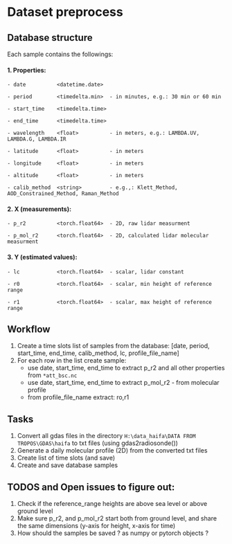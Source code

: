 # Dataset preprocess

## Database structure
Each sample contains the followings: 

#### 1. Properties: 
    
    - date          <datetime.date>
    
    - period        <timedelta.min>  - in minutes, e.g.: 30 min or 60 min 
    
    - start_time    <timedelta.time>
    
    - end_time      <timedelta.time>
    
    - wavelength    <float>          - in meters, e.g.: LAMBDA.UV, LAMBDA.G, LAMBDA.IR 
    
    - latitude      <float>          - in meters            
    
    - longitude     <float>          - in meters
    
    - altitude      <float>          - in meters
    
    - calib_method  <string>         - e.g.,: Klett_Method, AOD_Constrained_Method, Raman_Method

#### 2. X (measurements):
    - p_r2          <torch.float64>  - 2D, raw lidar measurment 

    - p_mol_r2      <torch.float64>  - 2D, calculated lidar molecular measurment 

#### 3. Y (estimated values):
    - lc            <torch.float64>  - scalar, lidar constant

    - r0            <torch.float64>  - scalar, min height of reference range

    - r1            <torch.float64>  - scalar, max height of reference range
    
## Workflow

1. Create a time slots list of samples from the database:
    [date, period, start_time, end_time, calib_method, lc, profile_file_name]
2. For each row in the list create sample: 
    - use date, start_time, end_time to extract p_r2 and all other properties from `*att_bsc.nc`
    - use date, start_time, end_time to extract p_mol_r2 - from molecular profile
    - from profile_file_name extract: ro,r1 
     
## Tasks
1. Convert all gdas files in the directory `H:\data_haifa\DATA FROM TROPOS\GDAS\haifa` to txt files (using gdas2radiosonde())
2. Generate a daily molecular profile (2D) from the converted txt files 
3. Create list of time slots (and save)
4. Create and save database samples     

## TODOS and Open issues to figure out:
1. Check if the reference_range heights are above sea level or above ground level
2. Make sure p_r2, and p_mol_r2 start both from ground level, and share the same dimensions (y-axis for height, x-axis for time)
3. How should the samples be saved ? as numpy or pytorch objects ? 
